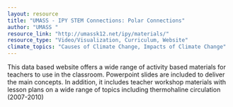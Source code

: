 ```yaml
---
layout: resource
title: "UMASS - IPY STEM Connections: Polar Connections"
author: "UMASS "
resource_link: "http://umassk12.net/ipy/materials/"
resource_type: "Video/Visualization, Curriculum, Website"
climate_topics: "Causes of Climate Change, Impacts of Climate Change"
---
```


This data based website offers a wide range of activity based materials for teachers to use in the classroom. Powerpoint slides are included to deliver the main concepts.  In addition, it includes teacher workshop materials with lesson plans on a wide range of topics including thermohaline circulation (2007-2010)
